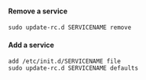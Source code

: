 #### Remove a service

	sudo update-rc.d SERVICENAME remove

#### Add a service

	add /etc/init.d/SERVICENAME file
	sudo update-rc.d SERVICENAME defaults
